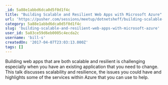 ```yaml
---
_id: 5a88e1abbd6dca0d5f0d1f4c
title: "Building Scalable and Resilient Web Apps with Microsoft Azure"
url: 'https://pusher.com/sessions/meetup/dotnetsheff/building-scalable-and-resilient-web-apps-with-microsoft-azure'
category: 5a88e1abbd6dca0d5f0d1f4c
slug: 'building-scalable-and-resilient-web-apps-with-microsoft-azure'
user_id: 5a83ce59d6eb0005c4ecda2c
username: 'bill-s'
createdOn: '2017-04-07T23:03:13.000Z'
tags: []
---
```


Building web apps that are both scalable and resilient is challenging especially when you have an existing application that you need to change. This talk discusses scalability and resilience, the issues you could have and highlights some of the services within Azure that you can use to help.
